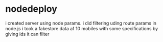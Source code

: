 # nodedeploy
i created server using node params.
i did filtering uding route params in node.js i took a fakestore data af 10 mobiles with some specifications by giving ids it can filter
